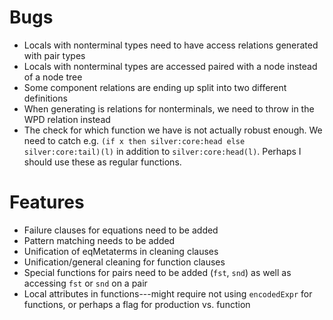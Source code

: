 
Bugs
======================================================================
* Locals with nonterminal types need to have access relations
  generated with pair types
* Locals with nonterminal types are accessed paired with a node
  instead of a node tree
* Some component relations are ending up split into two different
  definitions
* When generating is relations for nonterminals, we need to throw in
  the WPD relation instead
* The check for which function we have is not actually robust enough.
  We need to catch e.g. `(if x then silver:core:head else
  silver:core:tail)(l)` in addition to `silver:core:head(l)`.  Perhaps
  I should use these as regular functions.


Features
======================================================================
* Failure clauses for equations need to be added
* Pattern matching needs to be added
* Unification of eqMetaterms in cleaning clauses
* Unification/general cleaning for function clauses
* Special functions for pairs need to be added (`fst`, `snd`) as well
  as accessing `fst` or `snd` on a pair
* Local attributes in functions---might require not using
  `encodedExpr` for functions, or perhaps a flag for production
  vs. function

